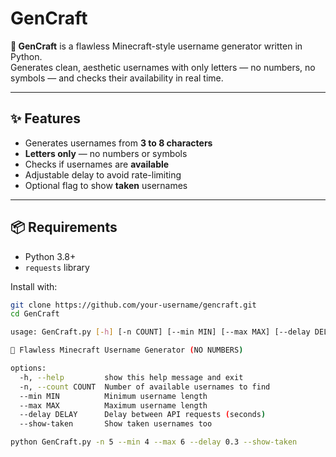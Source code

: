 # GenCraft

**🧠 GenCraft** is a flawless Minecraft-style username generator written in Python.  
Generates clean, aesthetic usernames with only letters — no numbers, no symbols — and checks their availability in real time.

---

## ✨ Features

- Generates usernames from **3 to 8 characters**
- **Letters only** — no numbers or symbols
- Checks if usernames are **available**
- Adjustable delay to avoid rate-limiting
- Optional flag to show **taken** usernames

---

## 📦 Requirements

- Python 3.8+
- `requests` library

Install with:

```bash
git clone https://github.com/your-username/gencraft.git
cd GenCraft
```

 
```bash
usage: GenCraft.py [-h] [-n COUNT] [--min MIN] [--max MAX] [--delay DELAY] [--show-taken]

🧠 Flawless Minecraft Username Generator (NO NUMBERS)

options:
  -h, --help         show this help message and exit
  -n, --count COUNT  Number of available usernames to find
  --min MIN          Minimum username length
  --max MAX          Maximum username length
  --delay DELAY      Delay between API requests (seconds)
  --show-taken       Show taken usernames too
```

```bash
python GenCraft.py -n 5 --min 4 --max 6 --delay 0.3 --show-taken
```
